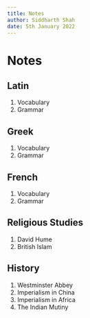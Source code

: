 ```yaml
---
title: Notes
author: Siddharth Shah
date: 5th January 2022
---
```


# Notes
## Latin
1. Vocabulary
2. Grammar
## Greek
1. Vocabulary
2. Grammar
## French
1. Vocabulary
2. Grammar
## Religious Studies
1. David Hume
2. British Islam
## History
1. Westminster Abbey
2. Imperialism in China
3. Imperialism in Africa
4. The Indian Mutiny
